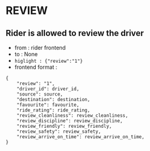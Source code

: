 # REVIEW
## Rider is allowed to **review** the driver
-   from : rider frontend
-   to : None
-   `higlight : {"review":"1"}`
-   frontend format :
```
{
    "review": "1",
    "driver_id": driver_id,
    "source": source,
    "destination": destination,
    "favourite": favourite,
    "ride_rating": ride_rating,
    "review_cleanliness": review_cleanliness,
    "review_discipline": review_discipline,
    "review_friendly": review_friendly,
    "review_safety": review_safety,
    "review_arrive_on_time": review_arrive_on_time,
}
```